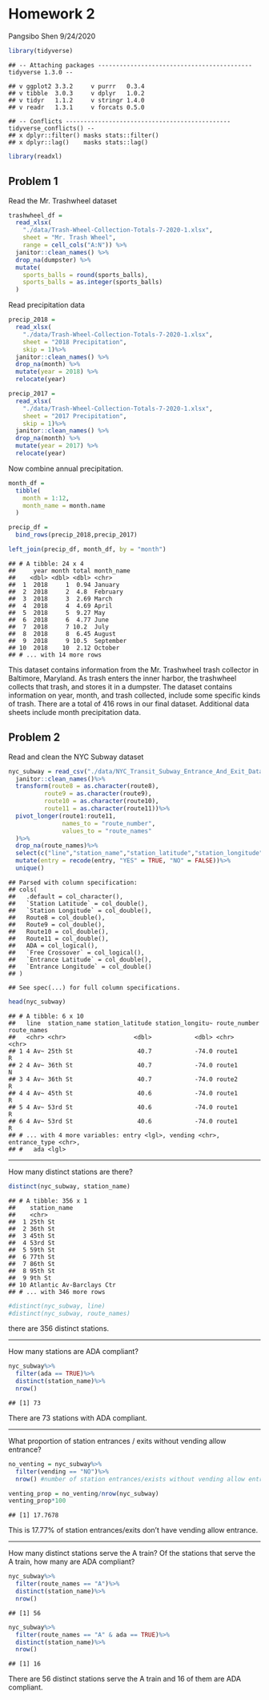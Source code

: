 Homework 2
================
Pangsibo Shen
9/24/2020

``` r
library(tidyverse)
```

    ## -- Attaching packages ------------------------------------------- tidyverse 1.3.0 --

    ## v ggplot2 3.3.2     v purrr   0.3.4
    ## v tibble  3.0.3     v dplyr   1.0.2
    ## v tidyr   1.1.2     v stringr 1.4.0
    ## v readr   1.3.1     v forcats 0.5.0

    ## -- Conflicts ---------------------------------------------- tidyverse_conflicts() --
    ## x dplyr::filter() masks stats::filter()
    ## x dplyr::lag()    masks stats::lag()

``` r
library(readxl)
```

## Problem 1

Read the Mr. Trashwheel dataset

``` r
trashwheel_df =
  read_xlsx(
    "./data/Trash-Wheel-Collection-Totals-7-2020-1.xlsx",
    sheet = "Mr. Trash Wheel",
    range = cell_cols("A:N")) %>%
  janitor::clean_names() %>%
  drop_na(dumpster) %>%
  mutate(
    sports_balls = round(sports_balls),
    sports_balls = as.integer(sports_balls)
  )
```

Read precipitation data

``` r
precip_2018 =
  read_xlsx(
    "./data/Trash-Wheel-Collection-Totals-7-2020-1.xlsx",
    sheet = "2018 Precipitation",
    skip = 1)%>%
  janitor::clean_names() %>%
  drop_na(month) %>%
  mutate(year = 2018) %>%
  relocate(year)

precip_2017 =
  read_xlsx(
    "./data/Trash-Wheel-Collection-Totals-7-2020-1.xlsx",
    sheet = "2017 Precipitation",
    skip = 1)%>%
  janitor::clean_names() %>%
  drop_na(month) %>%
  mutate(year = 2017) %>%
  relocate(year)
```

Now combine annual precipitation.

``` r
month_df = 
  tibble(
    month = 1:12,
    month_name = month.name
  )

precip_df =
  bind_rows(precip_2018,precip_2017) 

left_join(precip_df, month_df, by = "month")
```

    ## # A tibble: 24 x 4
    ##     year month total month_name
    ##    <dbl> <dbl> <dbl> <chr>     
    ##  1  2018     1  0.94 January   
    ##  2  2018     2  4.8  February  
    ##  3  2018     3  2.69 March     
    ##  4  2018     4  4.69 April     
    ##  5  2018     5  9.27 May       
    ##  6  2018     6  4.77 June      
    ##  7  2018     7 10.2  July      
    ##  8  2018     8  6.45 August    
    ##  9  2018     9 10.5  September 
    ## 10  2018    10  2.12 October   
    ## # ... with 14 more rows

This dataset contains information from the Mr. Trashwheel trash
collector in Baltimore, Maryland. As trash enters the inner harbor, the
trashwheel collects that trash, and stores it in a dumpster. The dataset
contains information on year, month, and trash collected, include some
specific kinds of trash. There are a total of 416 rows in our final
dataset. Additional data sheets include month precipitation data.

## Problem 2

Read and clean the NYC Subway dataset

``` r
nyc_subway = read_csv("./data/NYC_Transit_Subway_Entrance_And_Exit_Data.csv")%>%
  janitor::clean_names()%>%
  transform(route8 = as.character(route8),
          route9 = as.character(route9),
          route10 = as.character(route10),
          route11 = as.character(route11))%>%
  pivot_longer(route1:route11,
               names_to = "route_number",
               values_to = "route_names"
  )%>%
  drop_na(route_names)%>%
  select(c("line","station_name","station_latitude","station_longitude","route_number","route_names","entry", "vending", "entrance_type","ada"))%>%
  mutate(entry = recode(entry, "YES" = TRUE, "NO" = FALSE))%>%
  unique()
```

    ## Parsed with column specification:
    ## cols(
    ##   .default = col_character(),
    ##   `Station Latitude` = col_double(),
    ##   `Station Longitude` = col_double(),
    ##   Route8 = col_double(),
    ##   Route9 = col_double(),
    ##   Route10 = col_double(),
    ##   Route11 = col_double(),
    ##   ADA = col_logical(),
    ##   `Free Crossover` = col_logical(),
    ##   `Entrance Latitude` = col_double(),
    ##   `Entrance Longitude` = col_double()
    ## )

    ## See spec(...) for full column specifications.

``` r
head(nyc_subway)
```

    ## # A tibble: 6 x 10
    ##   line  station_name station_latitude station_longitu~ route_number route_names
    ##   <chr> <chr>                   <dbl>            <dbl> <chr>        <chr>      
    ## 1 4 Av~ 25th St                  40.7            -74.0 route1       R          
    ## 2 4 Av~ 36th St                  40.7            -74.0 route1       N          
    ## 3 4 Av~ 36th St                  40.7            -74.0 route2       R          
    ## 4 4 Av~ 45th St                  40.6            -74.0 route1       R          
    ## 5 4 Av~ 53rd St                  40.6            -74.0 route1       R          
    ## 6 4 Av~ 53rd St                  40.6            -74.0 route1       R          
    ## # ... with 4 more variables: entry <lgl>, vending <chr>, entrance_type <chr>,
    ## #   ada <lgl>

-----

How many distinct stations are there?

``` r
distinct(nyc_subway, station_name)
```

    ## # A tibble: 356 x 1
    ##    station_name            
    ##    <chr>                   
    ##  1 25th St                 
    ##  2 36th St                 
    ##  3 45th St                 
    ##  4 53rd St                 
    ##  5 59th St                 
    ##  6 77th St                 
    ##  7 86th St                 
    ##  8 95th St                 
    ##  9 9th St                  
    ## 10 Atlantic Av-Barclays Ctr
    ## # ... with 346 more rows

``` r
#distinct(nyc_subway, line)
#distinct(nyc_subway, route_names)
```

there are 356 distinct stations.

-----

How many stations are ADA compliant?

``` r
nyc_subway%>%
  filter(ada == TRUE)%>%
  distinct(station_name)%>%
  nrow()
```

    ## [1] 73

There are 73 stations with ADA compliant.

-----

What proportion of station entrances / exits without vending allow
entrance?

``` r
no_venting = nyc_subway%>%
  filter(vending == "NO")%>%
  nrow() #number of station entrances/exists without vending allow entrance

venting_prop = no_venting/nrow(nyc_subway) 
venting_prop*100 
```

    ## [1] 17.7678

This is 17.77% of station entrances/exits don’t have vending allow
entrance.

-----

How many distinct stations serve the A train? Of the stations that serve
the A train, how many are ADA compliant?

``` r
nyc_subway%>%
  filter(route_names == "A")%>%
  distinct(station_name)%>%
  nrow()
```

    ## [1] 56

``` r
nyc_subway%>%
  filter(route_names == "A" & ada == TRUE)%>%
  distinct(station_name)%>%
  nrow()
```

    ## [1] 16

There are 56 distinct stations serve the A train and 16 of them are ADA
compliant.

